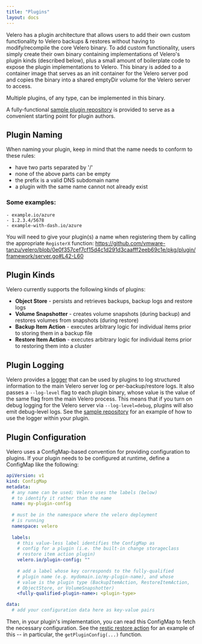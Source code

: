 ```yaml
---
title: "Plugins"
layout: docs
---
```


Velero has a plugin architecture that allows users to add their own custom functionality to Velero backups & restores without having to modify/recompile the core Velero binary. To add custom functionality, users simply create their own binary containing implementations of Velero's plugin kinds (described below), plus a small amount of boilerplate code to expose the plugin implementations to Velero. This binary is added to a container image that serves as an init container for the Velero server pod and copies the binary into a shared emptyDir volume for the Velero server to access.

Multiple plugins, of any type,  can be implemented in this binary.

A fully-functional [sample plugin repository][1] is provided to serve as a convenient starting point for plugin authors.

## Plugin Naming

When naming your plugin, keep in mind that the name needs to conform to these rules:
- have two parts separated by '/'
- none of the above parts can be empty
- the prefix is a valid DNS subdomain name
- a plugin with the same name cannot not already exist

### Some examples:

```
- example.io/azure
- 1.2.3.4/5678
- example-with-dash.io/azure
```

You will need to give your plugin(s) a name when registering them by calling the appropriate `RegisterX` function: <https://github.com/vmware-tanzu/velero/blob/0e0f357cef7cf15d4c1d291d3caafff2eeb69c1e/pkg/plugin/framework/server.go#L42-L60>

## Plugin Kinds

Velero currently supports the following kinds of plugins:

- **Object Store** - persists and retrieves backups, backup logs and restore logs
- **Volume Snapshotter** - creates volume snapshots (during backup) and restores volumes from snapshots (during restore)
- **Backup Item Action** - executes arbitrary logic for individual items prior to storing them in a backup file
- **Restore Item Action** - executes arbitrary logic for individual items prior to restoring them into a cluster

## Plugin Logging

Velero provides a [logger][2] that can be used by plugins to log structured information to the main Velero server log or
per-backup/restore logs. It also passes a `--log-level` flag to each plugin binary, whose value is the value of the same
flag from the main Velero process. This means that if you turn on debug logging for the Velero server via `--log-level=debug`,
plugins will also emit debug-level logs. See the [sample repository][1] for an example of how to use the logger within your plugin.

## Plugin Configuration

Velero uses a ConfigMap-based convention for providing configuration to plugins. If your plugin needs to be configured at runtime, 
define a ConfigMap like the following:

```yaml
apiVersion: v1
kind: ConfigMap
metadata:
  # any name can be used; Velero uses the labels (below)
  # to identify it rather than the name
  name: my-plugin-config
  
  # must be in the namespace where the velero deployment
  # is running
  namespace: velero
  
  labels:
    # this value-less label identifies the ConfigMap as
    # config for a plugin (i.e. the built-in change storageclass
    # restore item action plugin)
    velero.io/plugin-config: ""
    
    # add a label whose key corresponds to the fully-qualified
    # plugin name (e.g. mydomain.io/my-plugin-name), and whose
    # value is the plugin type (BackupItemAction, RestoreItemAction,
    # ObjectStore, or VolumeSnapshotter)
    <fully-qualified-plugin-name>: <plugin-type>

data:
  # add your configuration data here as key-value pairs
```

Then, in your plugin's implementation, you can read this ConfigMap to fetch the necessary configuration. See the [restic restore action][3]
for an example of this -- in particular, the `getPluginConfig(...)` function.


[1]: https://github.com/vmware-tanzu/velero-plugin-example
[2]: https://github.com/vmware-tanzu/velero/blob/master/pkg/plugin/logger.go
[3]: https://github.com/vmware-tanzu/velero/blob/master/pkg/restore/restic_restore_action.go

